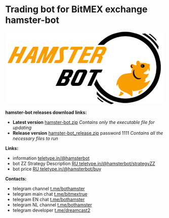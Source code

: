 # Trading bot for BitMEX exchange hamster-bot
![hamster-bot logo](/logo.png)

__hamster-bot releases download links:__
* __Latest version__ [hamster-bot.zip](https://github.com/ksandric/hamster-bot/blob/master/hamster-bot.zip?raw=true) *Сontains only the executable file for updating*
* __Release version__ [hamster-bot_release.zip](https://github.com/ksandric/hamster-bot/blob/master/hamster-bot_release.zip?raw=true) password 1111 *Сontains all the necessary files to run*

__Links:__
* information [teletype.in/@hamsterbot](https://teletype.in/@hamsterbot)
* bot ZZ Strategy Description [RU teletype.in/@hamsterbot/strategyZZ](https://teletype.in/@hamsterbot/strategyZZ)
* bot price [RU teletype.in/@hamsterbot/buy](https://teletype.in/@hamsterbot/buy)

__Contacts:__
* telegram channel [t.me/bothamster](https://t.me/bothamster)
* telegram main chat [t.me/bitmextrue](https://t.me/bitmextrue)
* telegram EN chat [t.me/bothamster](https://t.me/hamster_EN)
* telegram NL channel [t.me/bothamster](https://t.me/Hamsterbot_NL)
* telegram developer [t.me/dreamcast2](https://t.me/dreamcast2)
